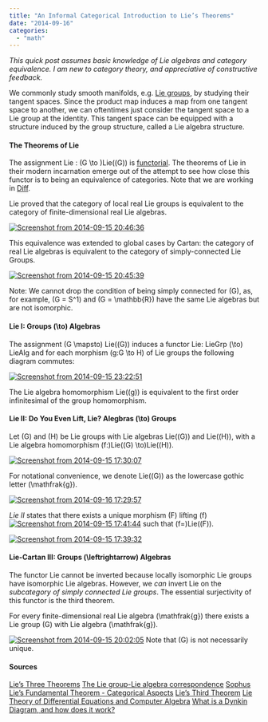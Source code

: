 ```yaml
---
title: "An Informal Categorical Introduction to Lie’s Theorems"
date: "2014-09-16"
categories: 
  - "math"
---
```


_This quick post assumes basic knowledge of Lie algebras and category equivalence. I am new to category theory, and appreciative of constructive feedback._

We commonly study smooth manifolds, e.g. [Lie groups](/studying-symmetry/), by studying their tangent spaces. Since the product map induces a map from one tangent space to another, we can oftentimes just consider the tangent space to a Lie group at the identity. This tangent space can be equipped with a structure induced by the group structure, called a Lie algebra structure.

#### The Theorems of Lie

The assignment Lie : \(G \to \)Lie\((G)\) is [functorial](/categorical-language/). The theorems of Lie in their modern incarnation emerge out of the attempt to see how close this functor is to being an equivalence of categories. Note that we are working in [Diff](http://ncatlab.org/nlab/show/Diff).

Lie proved that the category of local real Lie groups is equivalent to the category of finite-dimensional real Lie algebras.

[![Screenshot from 2014-09-15 20:46:36](/wp-content/uploads/2014/09/Screenshot-from-2014-09-15-204636.png)](/wp-content/uploads/2014/09/Screenshot-from-2014-09-15-204636.png)

This equivalence was extended to global cases by Cartan: the category of real Lie algebras is equivalent to the category of simply-connected Lie Groups.

[![Screenshot from 2014-09-15 20:45:39](/wp-content/uploads/2014/09/Screenshot-from-2014-09-15-204539.png)](/wp-content/uploads/2014/09/Screenshot-from-2014-09-15-204539.png)

Note: We cannot drop the condition of being simply connected for \(G\), as, for example, \(G = S^1\) and \(G = \mathbb{R}\) have the same Lie algebras but are not isomorphic.

#### Lie I: Groups \(\to\) Algebras

The assignment \(G \mapsto\) Lie\((G)\) induces a functor Lie: LieGrp \(\to\) LieAlg and for each morphism \(g:G \to H\) of Lie groups the following diagram commutes:

[![Screenshot from 2014-09-15 23:22:51](/wp-content/uploads/2014/09/Screenshot-from-2014-09-15-232251.png)](/wp-content/uploads/2014/09/Screenshot-from-2014-09-15-232251.png)

The Lie algebra homomorphism Lie\((g)\) is equivalent to the first order infinitesimal of the group homomorphism.

#### Lie II: Do You Even Lift, Lie? Alegbras \(\to\) Groups

Let \(G\) and \(H\) be Lie groups with Lie algebras Lie\((G)\) and Lie\((H)\), with a Lie algebra homomorphism \(f:\)Lie\((G) \to\)Lie\((H)\).

[![Screenshot from 2014-09-15 17:30:07](/wp-content/uploads/2014/09/Screenshot-from-2014-09-15-173007.png)](/wp-content/uploads/2014/09/Screenshot-from-2014-09-15-173007.png)

For notational convenience, we denote Lie\((G)\) as the lowercase gothic letter \(\mathfrak{g}\).

[![Screenshot from 2014-09-16 17:29:57](/wp-content/uploads/2014/09/Screenshot-from-2014-09-16-172957.png)](/wp-content/uploads/2014/09/Screenshot-from-2014-09-16-172957.png)

_Lie II_ states that there exists a unique morphism \(F\) lifting \(f\) [![Screenshot from 2014-09-15 17:41:44](/wp-content/uploads/2014/09/Screenshot-from-2014-09-15-174144.png)](/wp-content/uploads/2014/09/Screenshot-from-2014-09-15-174144.png) such that \(f=\)Lie\((F)\).

[![Screenshot from 2014-09-15 17:39:32](/wp-content/uploads/2014/09/Screenshot-from-2014-09-15-173932.png)](/wp-content/uploads/2014/09/Screenshot-from-2014-09-15-174144.png)

#### Lie-Cartan III: Groups \(\leftrightarrow\) Algebras

The functor Lie cannot be inverted because locally isomorphic Lie groups have isomorphic Lie algebras. However, we _can_ invert Lie on the _subcategory of simply connected Lie groups_. The essential surjectivity of this functor is the third theorem.

For every finite-dimensional real Lie algebra \(\mathfrak{g}\) there exists a Lie group \(G\) with Lie algebra \(\mathfrak{g}\).

[![Screenshot from 2014-09-15 20:02:05](/wp-content/uploads/2014/09/Screenshot-from-2014-09-15-200205.png)](/wp-content/uploads/2014/09/Screenshot-from-2014-09-15-200205.png) Note that \(G\) is not necessarily unique.

#### Sources

[Lie’s Three Theorems](http://ncatlab.org/nlab/show/Lie%27s+three+theorems) [The Lie group-Lie algebra correspondence](http://www.math.ucla.edu/~vsv/liegroups2007/9.pdf) [Sophus Lie’s Fundamental Theorem - Categorical Aspects](http://www.heldermann.de/R&E/RAE18/ctw22.pdf) [Lie’s Third Theorem](http://www.math.illinois.edu/~ruiloja/Meus-papers/HTML/SlidesCRM.pdf) [Lie Theory of Differential Equations and Computer Algebra](http://www.heldermann-verlag.de/jlt/jlt01/CZICHPL.PDF) [What is a Dynkin Diagram, and how does it work?](http://www.quora.com/Group-Theory-mathematics/What-is-a-Dynkin-diagram-and-how-does-it-work)
